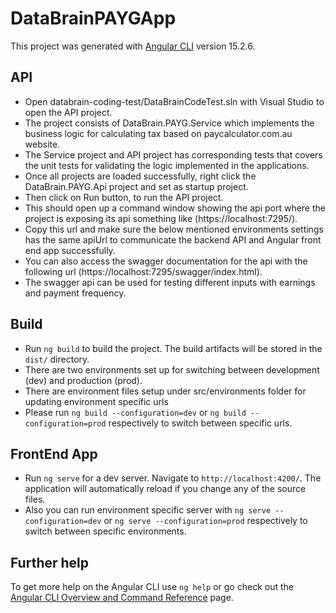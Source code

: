 # DataBrainPAYGApp

This project was generated with [Angular CLI](https://github.com/angular/angular-cli) version 15.2.6.

## API

* Open databrain-coding-test/DataBrainCodeTest.sln with Visual Studio to open the API project.
* The project consists of DataBrain.PAYG.Service which implements the business logic for calculating tax based on paycalculator.com.au website.
* The Service project and API project has corresponding tests that covers the unit tests for validating the logic implemented in the applications.
* Once all projects are loaded successfully, right click the DataBrain.PAYG.Api project and set as startup project.
* Then click on Run button, to run the API project. 
* This should open up a command window showing the api port where the project is exposing its api something like (https://localhost:7295/).
* Copy this url and make sure the below mentioned environments settings has the same apiUrl to communicate the backend API and Angular front end app successfully.
* You can also access the swagger documentation for the api with the following url (https://localhost:7295/swagger/index.html).
* The swagger api can be used for testing different inputs with earnings and payment frequency.

## Build

* Run `ng build` to build the project. The build artifacts will be stored in the `dist/` directory.
* There are two environments set up for switching between development (dev) and production (prod).
* There are environment files setup under src/environments folder for updating environment specific urls
* Please run `ng build --configuration=dev` or `ng build --configuration=prod` respectively to switch between specific urls.


## FrontEnd App

* Run `ng serve` for a dev server. Navigate to `http://localhost:4200/`. The application will automatically reload if you change any of the source files.
* Also you can run environment specific server with `ng serve --configuration=dev` or `ng serve --configuration=prod` respectively to switch between specific environments.

## Further help

To get more help on the Angular CLI use `ng help` or go check out the [Angular CLI Overview and Command Reference](https://angular.io/cli) page.
